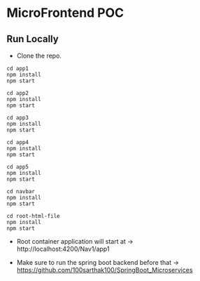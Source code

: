 # MicroFrontend POC

## Run Locally
- Clone the repo.
```
cd app1
npm install
npm start

cd app2
npm install
npm start

cd app3
npm install
npm start

cd app4
npm install
npm start

cd app5
npm install
npm start

cd navbar
npm install
npm start

cd root-html-file
npm install
npm start
```

- Root container application will start at -> http://localhost:4200/Nav1/app1

- Make sure to run the spring boot backend before that -> https://github.com/100sarthak100/SpringBoot_Microservices